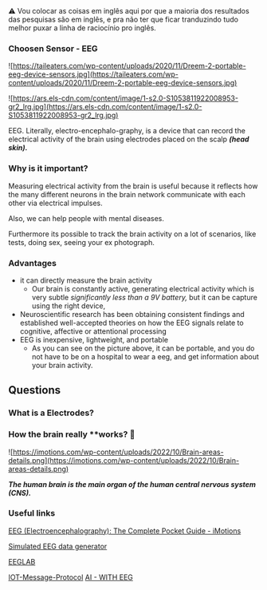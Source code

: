 <aside>
⚠️ Vou colocar as coisas em inglês aqui por que a maioria dos resultados das pesquisas são em inglês, e pra não ter que ficar tranduzindo tudo melhor puxar a linha de raciocínio pro inglês.

</aside>

### Choosen Sensor - EEG

![https://taileaters.com/wp-content/uploads/2020/11/Dreem-2-portable-eeg-device-sensors.jpg](https://taileaters.com/wp-content/uploads/2020/11/Dreem-2-portable-eeg-device-sensors.jpg)

![https://ars.els-cdn.com/content/image/1-s2.0-S1053811922008953-gr2_lrg.jpg](https://ars.els-cdn.com/content/image/1-s2.0-S1053811922008953-gr2_lrg.jpg)

EEG. Literally, electro-encephalo-graphy, is a device that can record the electrical activity of the brain using electrodes placed on the scalp **_(head skin)._**

### Why is it important?

Measuring electrical activity from the brain is useful because it reflects how the many different neurons in the brain network communicate with each other via electrical impulses.

Also, we can help people with mental diseases.

Furthermore its possible to track the brain activity on a lot of scenarios, like tests, doing sex, seeing your ex photograph.

### Advantages

- it can directly measure the brain activity
  - Our brain is constantly active, generating electrical activity which is very subtle _significantly less than a 9V battery,_ but it can be capture using the right device,
- Neuroscientific research has been obtaining consistent findings and established well-accepted theories on how the EEG signals relate to cognitive, affective or attentional processing
- EEG is inexpensive, lightweight, and portable
  - As you can see on the picture above, it can be portable, and you do not have to be on a hospital to wear a eeg, and get information about your brain activity.

## Questions

### What is a Electrodes?

### How the brain really \*\*works? 🧠

![https://imotions.com/wp-content/uploads/2022/10/Brain-areas-details.png](https://imotions.com/wp-content/uploads/2022/10/Brain-areas-details.png)

**_The human brain is the main organ of the human central nervous system (CNS)._**

### Useful links

[EEG (Electroencephalography): The Complete Pocket Guide - iMotions](https://imotions.com/blog/learning/best-practice/eeg/)

[Simulated EEG data generator](https://data.mrc.ox.ac.uk/data-set/simulated-eeg-data-generator)

[EEGLAB](https://sccn.ucsd.edu/eeglab/index.php)

[IOT-Message-Protocol](https://learn.microsoft.com/en-us/azure/iot-operations/manage-mqtt-connectivity/overview-iot-mq)
[AI - WITH EEG](https://journals.sagepub.com/doi/full/10.26599/BSA.2020.9050017#con)

